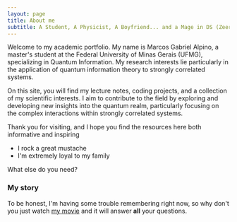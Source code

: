 ```yaml
---
layout: page
title: About me
subtitle: A Student, A Physicist, A Boyfriend... and a Mage in DS (Zeerrooooo!!!)
---
```


Welcome to my academic portfolio. My name is Marcos Gabriel Alpino, a master's student at the Federal University of Minas Gerais (UFMG), specializing in Quantum Information. My research interests lie particularly in the application of quantum information theory to strongly correlated systems.

On this site, you will find my lecture notes, coding projects, and a collection of my scientific interests. I aim to contribute to the field by exploring and developing new insights into the quantum realm, particularly focusing on the complex interactions within strongly correlated systems.

Thank you for visiting, and I hope you find the resources here both informative and inspiring

- I rock a great mustache
- I'm extremely loyal to my family

What else do you need?

### My story

To be honest, I'm having some trouble remembering right now, so why don't you just watch [my movie](https://en.wikipedia.org/wiki/The_Princess_Bride_%28film%29) and it will answer **all** your questions.
